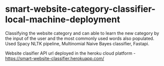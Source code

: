 # smart-website-category-classifier-local-machine-deployment
Classifying the website category and can able to learn the new category by the input of the user and the most commonly used words also populated. Used Spacy NLTK pipeline, Multinomial Naive Bayes classifier, Fastapi.

Website clasifier API url deployed in the heroku cloud platform - https://smart-website-classifier.herokuapp.com/
